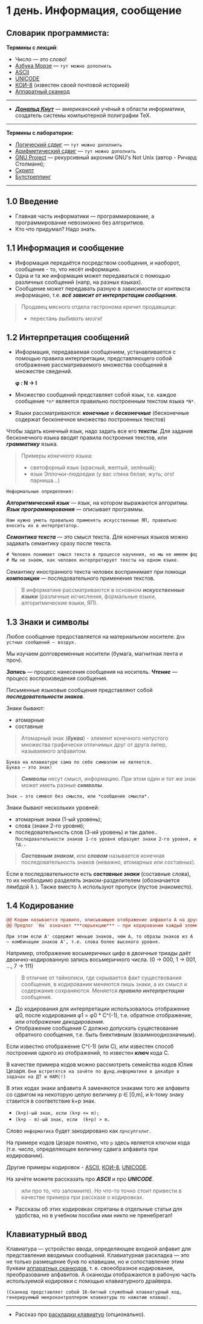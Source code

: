 # 1 день. Информация, сообщение

## Словарик программиста:

**Термины с лекций**:
- Число — это слово!
- [Азбука Морзе](https://github.com/box1t/Moscow_Aviation_Wikipedia/blob/main/lectures/1sem/day1/Азбука%20Морзе.md) — `тут можно дополнить`
- [ASCII](https://github.com/box1t/Moscow_Aviation_Wikipedia/blob/main/lectures/1sem/day1/ASCII.md)
- [UNICODE](https://github.com/box1t/Moscow_Aviation_Wikipedia/blob/main/lectures/1sem/day1/UNICODE.md)
- [КОИ-8](https://github.com/box1t/Moscow_Aviation_Wikipedia/blob/main/lectures/1sem/day1/КОИ-8.md) (известен своей почтовой историей)
- [Аппаратный сканкод](https://github.com/box1t/Moscow_Aviation_Wikipedia/blob/main/lectures/1sem/day1/Аппаратный%20сканкод.md)  
***
- [***Дональд Кнут***](https://github.com/box1t/Moscow_Aviation_Wikipedia/blob/main/lectures/1sem/day1/Дональд%20Кнут.md) — американский учёный в области информатики, создатель системы компьютерной полиграфии ТеХ.
***
**Термины с лабораторки:**
- [Логический сдвиг](https://github.com/box1t/Moscow_Aviation_Wikipedia/blob/main/lectures/1sem/day1/Логический%20сдвиг.md) — `тут можно дополнить`
- [Арифметический сдвиг](https://github.com/box1t/Moscow_Aviation_Wikipedia/blob/main/lectures/1sem/day1/Арифметический%20сдвиг.md) — `тут можно дополнить`
- [GNU Project](https://github.com/box1t/Moscow_Aviation_Wikipedia/blob/main/lectures/1sem/day1/GNU%20Project.md) — рекурсивный акроним GNU's Not Unix (автор - Ричард Столманн);  
- [Скрипт](https://github.com/box1t/Moscow_Aviation_Wikipedia/blob/main/lectures/1sem/day1/Скрипт.md) 
- [Бутстреппинг](https://github.com/box1t/Moscow_Aviation_Wikipedia/blob/main/lectures/1sem/day1/Бутстреппинг.md)
***

## 1.0 Введение

- Главная часть информатики — программирование, а программирование невозможно без алгоритмов.
- Кто что придумал? Надо знать.

## 1.1 Информация и сообщение

- Информация передаётся посредством сообщения, и наоборот, сообщение - то, что несёт информацию.
- Одна и та же информация может передаваться с помощью различных сообщений (напр, на разных языках).
- Сообщение может передавать разную в зависимости от контекста информацию, т.е. ***всё зависит от интерпретации сообщения.***

> Продавец мясного отдела гастронома кричит продавщице: 
> - перестань *выбивать мозги*!


## 1.2 Интерпретация сообщений

- Информация, передаваемая сообщением, устанавливается с помощью правила интерпретации, представляющего собой отображение рассматриваемого множества сообщений в множестве сведений.

	**φ : N → I**

- Множество сообщений представляет собой язык, т.е. каждое
сообщение `*n*` является правильно построенным текстом языка `*N*`.

- Языки рассматриваются: ***конечные*** и ***бесконечные*** (бесконечные содержат бесконечное множество построенных текстов)
  
Чтобы задать конечный язык, надо задать все его ***тексты***.
Для задания бесконечного языка вводят правила построения текстов, или ***грамматику*** языка.

>Примеры *конечного* языка:
>- светофорный язык (красный, желтый, зелёный);
>- язык Эллочки-людоедки (у вас спина белая; жуть; ого! парниша...)

`Неформальные определения:`

***Алгоритмический язык*** — язык, на котором выражаются алгоритмы.
***Язык программирования*** — описывает программы.

	Нам нужно уметь правильно применять искусственные ЯП, правильно вносить их в интерпретатор.

***Семантика текста*** — это смысл текста.
Для конечных языков можно задавать семантику сразу после текста.
```diff
# Человек понимает смысл текста в процессе научения, но мы не имеем формального описания информации. 
# Мы не знаем, как человек интерпретирует тексты на одном языке.
```
Семантику иностранного текста человек воспринимает при помощи ***композиции*** — последовательного применения текстов.

> В информатике рассматриваются в основном ***искусственные языки*** (различные исчисления, формальные языки, алгоритмические языки, ЯП).

## 1.3 Знаки и символы

Любое сообщение предоставляется на материальном носителе.
`Для устных сообщений — воздух.`

Мы изучаем долговременные носители (бумага, магнитная лента и проч).

***Запись*** — процесс нанесения сообщения на носитель.
***Чтение*** — процесс воспроизведения сообщения.

Письменные языковые сообщения представляют собой
***последовательности знаков***.

Знаки бывают: 
- атомарные
- составные

>Атомарный знак (***буква***) - элемент конечного непустого множества графически отличимых друг от друга литер, называемого алфавитом.

	Буква на клавиатуре сама по себе символом не является.
	Буква — это знак!

>***Символы*** несут смысл, информацию.
>При этом один и тот же знак может иметь разные ***символы***.

	Знак — это символ без смысла, или *сообщение смысла*.

Знаки бывают нескольких уровней:
- атомарные знаки (1-ый уровень);
- слова (знаки 2-го уровня);
- последовательность слов (3-ий уровень)
и так далее..
`Последовательности знаков 1-го уровня образуют знаки 2-го уровня, и тд..`

> ***Составным знаком***, или ***словом*** называется конечная последовательность знаков (неважно, атомарных или составных).

Если в последовательности есть ***составные знаки*** (составные слова), то их необходимо разделять знаком-разделителем (обозначается лямбдой λ ).
Также вместо λ используют пропуск (пустое знакоместо).

## 1.4 Кодирование
```diff
@@ Кодом называется правило, описывающее отображение алфавита А на другой набор знаков А@@. 
@@ Предлог `На` означает ***сюрьекцию*** — при кодировании каждый элемент А' имеет прообраз из А@@.
```
	При этом если А' содержит меньше знаков, чем А, то образы знаков из А — комбинации знаков А', т.е. слова более высокого уровня.

Например, отображение восьмеричных цифр в двоичные триады даёт двоично-кодированную запись восьмеричного числа. (0 → 000, 1 → 001, ..., 7 → 111)

> В отличие от тайнописи, где скрывается факт существования сообщения, в кодировании меняются лишь знаки, а их смысл и содержание сохраняются.
> Меняется ***правило интерпретации*** сообщения.

- До кодирования для интерпретации использовалось отображение φ0, после кодирования φ1 = φ0 * С^(-1), т.е. обратное отображение, или *отображение декодирования*.
- Отображение сообщения C должно допускать существование обратного сообщения, т.е. быть биективным (взаимнооднозначным).

Если известно отображение С^(-1) (или С), или известен способ построения одного из отображений, то известен ***ключ*** кода С.

В качестве примера кодов можно рассмотреть семейства кодов Юлия Цезаря.
 `Они встретятся на зачёте по фунд.информатике в декабре в задачах на ДТ и НАМ(!)`

В этих кодах знаки алфавита А заменяются знаками того же алфавита со сдвигом на некоторую целую величину p ∈ [0,m], и k-тому знаку ставится в соответствие k+p знак. 

- `(k+p)-ый знак, если (k+p <= m);`
- `(k+p - m)-ый знак, если  (k+p) > m.`

Слово `информатика` будет закодировано как `лрчсупгхлнг`.

На примере кодов Цезаря понятно, что `p` здесь является ключом кода
(т.е. число, определяющее величину сдвига алфавита при кодировании).

Другие примеры кодировок - [ASCII](https://github.com/box1t/Moscow_Aviation_Wikipedia/blob/main/lectures/1sem/day1/ASCII.md), [КОИ-8](https://github.com/box1t/Moscow_Aviation_Wikipedia/blob/main/lectures/1sem/day1/КОИ-8.md), [UNICODE](https://github.com/box1t/Moscow_Aviation_Wikipedia/blob/main/lectures/1sem/day1/UNICODE.md).

На зачёте можете рассказать про ***ASCII*** и про ***UNICODE***.
> или про то, что запомните). Но что-то точно стоит привести в качестве примера при рассказе о кодировках.

- Рассказы об этих кодировках спрятаны в отдельные статьи для удобства, но в учебном пособии ими никто не пренебрегал!

## Клавиатурный ввод

Клавиатура — устройство ввода, определяющее входной алфавит для
представления вводимых сообщений. 
Клавиатурная раскладка — это не только размещение букв по клавишам, но и сопоставление этим буквам [аппаратных сканкодов](https://github.com/box1t/Moscow_Aviation_Wikipedia/blob/main/lectures/1sem/day1/Аппаратный%20сканкод.md), т. е. своеобразное кодирование, преобразование алфавитов.
А сканкоды отображаются в рабочую часть используемой кодировки с помощью клавиатурного драйвера.

	(Сканкод представляет собой 16-битный служебный клавиатурный код, генерируемый микроконтроллером клавиатуры по нажатию клавиш).
***
- Рассказ про [раскладки клавиатур](https://github.com/box1t/Moscow_Aviation_Wikipedia/blob/main/lectures/1sem/day1/Раскладки%20клавиатур.md) (опционально).

